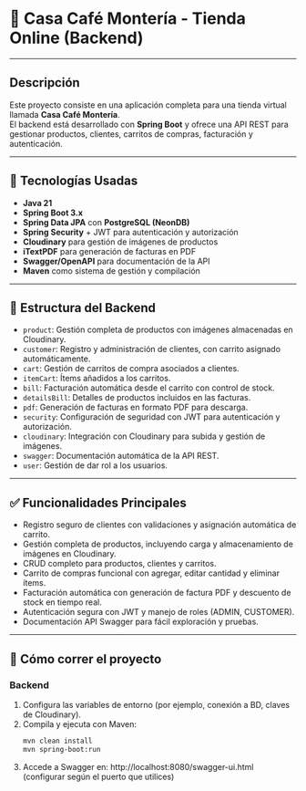 # 🛒 Casa Café Montería - Tienda Online (Backend)
---

## Descripción

Este proyecto consiste en una aplicación completa para una tienda virtual llamada **Casa Café Montería**.  
El backend está desarrollado con **Spring Boot** y ofrece una API REST para gestionar productos, clientes, carritos de compras, facturación y autenticación.  

---

## 🚀 Tecnologías Usadas

- **Java 21**
- **Spring Boot 3.x**
- **Spring Data JPA** con **PostgreSQL (NeonDB)**
- **Spring Security** + JWT para autenticación y autorización
- **Cloudinary** para gestión de imágenes de productos
- **iTextPDF** para generación de facturas en PDF
- **Swagger/OpenAPI** para documentación de la API
- **Maven** como sistema de gestión y compilación

---

## 📁 Estructura del Backend

- `product`: Gestión completa de productos con imágenes almacenadas en Cloudinary.
- `customer`: Registro y administración de clientes, con carrito asignado automáticamente.
- `cart`: Gestión de carritos de compra asociados a clientes.
- `itemCart`: Ítems añadidos a los carritos.
- `bill`: Facturación automática desde el carrito con control de stock.
- `detailsBill`: Detalles de productos incluidos en las facturas.
- `pdf`: Generación de facturas en formato PDF para descarga.
- `security`: Configuración de seguridad con JWT para autenticación y autorización.
- `cloudinary`: Integración con Cloudinary para subida y gestión de imágenes.
- `swagger`: Documentación automática de la API REST.
- `user`: Gestión de dar rol a los usuarios.

---

## ✅ Funcionalidades Principales

- Registro seguro de clientes con validaciones y asignación automática de carrito.
- Gestión completa de productos, incluyendo carga y almacenamiento de imágenes en Cloudinary.
- CRUD completo para productos, clientes y carritos.
- Carrito de compras funcional con agregar, editar cantidad y eliminar ítems.
- Facturación automática con generación de factura PDF y descuento de stock en tiempo real.
- Autenticación segura con JWT y manejo de roles (ADMIN, CUSTOMER).
- Documentación API Swagger para fácil exploración y pruebas.

---

## 🚀 Cómo correr el proyecto

### Backend

1. Configura las variables de entorno (por ejemplo, conexión a BD, claves de Cloudinary).
2. Compila y ejecuta con Maven:
   ```bash
   mvn clean install
   mvn spring-boot:run

3. Accede a Swagger en: http://localhost:8080/swagger-ui.html (configurar según el puerto que utilices)
